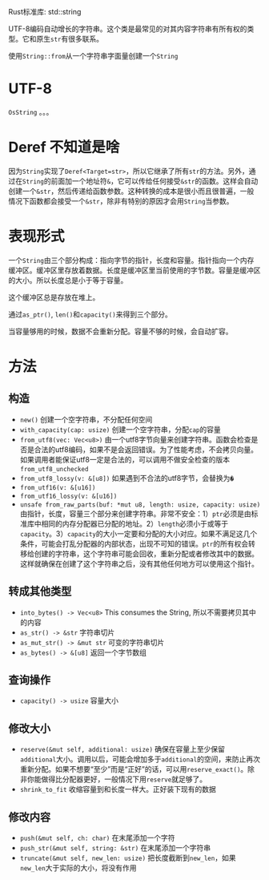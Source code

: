 Rust标准库: std::string

UTF-8编码自动增长的字符串。这个类是最常见的对其内容字符串有所有权的类型。它和原生`str`有很多联系。

使用`String::from`从一个字符串字面量创建一个`String`

# UTF-8

`OsString` 。。。

# Deref 不知道是啥

因为`String`实现了`Deref<Target=str>`，所以它继承了所有`str`的方法。另外，通过在`String`的前面加一个地址符`&`，它可以传给任何接受`&str`的函数。这样会自动创建一个`&str`，然后传递给函数参数。这种转换的成本是很小而且很普遍，一般情况下函数都会接受一个`&str`，除非有特别的原因才会用`String`当参数。

# 表现形式

一个`String`由三个部分构成：指向字节的指针，长度和容量。指针指向一个内存缓冲区。缓冲区里存放着数据。长度是缓冲区里当前使用的字节数。容量是缓冲区的大小。所以长度总是小于等于容量。

这个缓冲区总是存放在堆上。

通过`as_ptr()`, `len()`和`capacity()`来得到三个部分。

当容量够用的时候，数据不会重新分配。容量不够的时候，会自动扩容。

# 方法

## 构造

* `new()` 创建一个空字符串，不分配任何空间
* `with_capacity(cap: usize)` 创建一个空字符串，分配`cap`的容量
* `from_utf8(vec: Vec<u8>)` 由一个utf8字节向量来创建字符串。函数会检查是否是合法的utf8编码，如果不是会返回错误。为了性能考虑，不会拷贝向量。如果调用者能保证utf8一定是合法的，可以调用不做安全检查的版本`from_utf8_unchecked`
* `from_utf8_lossy(v: &[u8])` 如果遇到不合法的utf8字节，会替换为`�`
* `from_utf16(v: &[u16])`
* `from_utf16_lossy(v: &[u16])`
* `unsafe from_raw_parts(buf: *mut u8, length: usize, capacity: usize)` 由指针，长度，容量三个部分来创建字符串。非常不安全：1）`ptr`必须是由标准库中相同的内存分配器已分配的地址。2）`length`必须小于或等于`capacity`。3）`capacity`的大小一定要和分配的大小对应。如果不满足这几个条件，可能会打乱分配器的内部状态，出现不可知的错误。`ptr`的所有权会转移给创建的字符串，这个字符串可能会回收，重新分配或者修改其中的数据。这样就确保在创建了这个字符串之后，没有其他任何地方可以使用这个指针。

## 转成其他类型

* `into_bytes() -> Vec<u8>` This consumes the String, 所以不需要拷贝其中的内容
* `as_str() -> &str` 字符串切片
* `as_mut_str() -> &mut str` 可变的字符串切片
* `as_bytes() -> &[u8]` 返回一个字节数组

## 查询操作

* `capacity() -> usize` 容量大小


## 修改大小

* `reserve(&mut self, additional: usize)` 确保在容量上至少保留`additional`大小。调用以后，可能会增加多于`additional`的空间，来防止再次重新分配。如果不想要“至少”而是“正好”的话，可以用`reserve_exact()`。除非你能做得比分配器更好，一般情况下用`reserve`就足够了。
* `shrink_to_fit` 收缩容量到和长度一样大。正好装下现有的数据

## 修改内容

* `push(&mut self, ch: char)` 在末尾添加一个字符
* `push_str(&mut self, string: &str)` 在末尾添加一个字符串
* `truncate(&mut self, new_len: usize)` 把长度截断到`new_len`，如果`new_len`大于实际的大小，将没有作用
